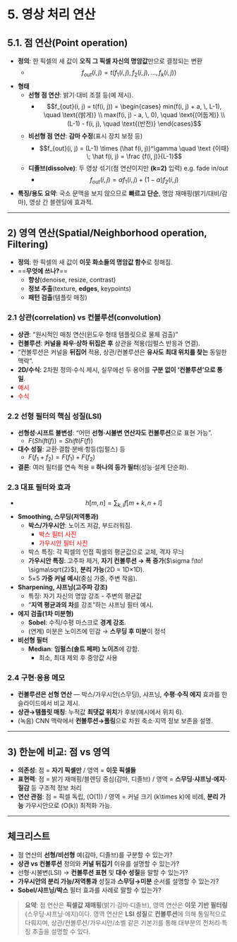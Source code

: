 # 5. 영상 처리 연산

## 5.1. 점 연산(Point operation)

- **정의**: 한 픽셀의 새 값이 **오직 그 픽셀 자신의 명암값**만으로 결정되는 변환
	- $$f_{out}(i, j) = t(f_1(i, j), \, f_2(i, j), \, ..., \, f_k(i, j))$$
- **형태**
    - **선형 점 연산**: 밝기·대비 조절 등(예 제시).
	    - $$f_{out}(i, j) = t(f(i, j))
	    = \begin{cases}
		min(f(i, j) + a, \, L-1), \quad \text{(밝게)} \\
		max(f(i, j) - a, \, 0), \quad \text{(어둡게)} \\
		(L-1) - f(i, j), \quad \text{(반전)}
		\end{cases}$$
    - **비선형 점 연산**: **감마 수정**(표시 장치 보정 등)
	    - $$f_{out}(i, j) = (L-1) \times (\hat f(i, j))^\gamma \quad \text {이때} \; \hat f(i, j) = \frac {f(i, j)}{L-1}$$
    - **디졸브(dissolve)**: 두 영상 섞기(점 연산이지만 **(k=2)** 입력) e.g. fade in/out
	    - $$f_{out}(i, j) = \alpha f_1(i, j) + (1 - \alpha)f_2(i, j)$$
- **특징/용도 요약**: 국소 문맥을 보지 않으므로 **빠르고 단순**, 명암 재매핑(밝기/대비/감마), 영상 간 블렌딩에 효과적.

---

## 2) 영역 연산(Spatial/Neighborhood operation, Filtering)

- **정의**: 한 픽셀의 새 값이 **이웃 화소들의 명암값 함수**로 정해짐.
- ==**무엇에 쓰나?**==
    - **향상**(denoise, resize, contrast)
    - **정보 추출**(texture, **edges**, keypoints)
    - **패턴 검출**(템플릿 매칭)

### 2.1 상관(correlation) vs 컨볼루션(convolution)

- **상관**: “원시적인 매칭 연산(윈도우 형태 템플릿으로 물체 검출)”
- **컨볼루션**: **커널을 좌우·상하 뒤집은 후** 상관을 적용(임펄스 반응과 연결).
- “컨볼루션은 커널을 **뒤집어** 적용, 상관/컨볼루션은 **유사도 최대 위치를 찾는** 동일한 맥락”.
- **2D/수식**: 2차원 정의·수식 제시, 실무에선 두 용어를 **구분 없이 ‘컨볼루션’으로 통일**.
- <font color="#ff0000">예시</font>
- <font color="#ff0000">수식</font>

### 2.2 선형 필터의 핵심 성질(LSI)

- **선형성·시프트 불변성**: “어떤 **선형·시불변 연산자도 컨볼루션**으로 표현 가능”.
	- $F(Shift(f)) = Shift(F(f))$
- **대수 성질**: 교환·결합·분배·항등(임펄스) 등
	- $F(f_1 + f_2) = F(f_1) + F(f_2)$
- **결론**: 여러 필터를 연속 적용 ≡ **하나의 등가 필터**(성능·설계 단순화).

### 2.3 대표 필터와 효과

- $$h[m, n] = \sum _{k, l} f[m+k, n+l]$$
- **Smoothing, 스무딩(저역통과)**
    - **박스/가우시안**: 노이즈 저감, 부드러워짐.
	    - <font color="#ff0000">박스 필터 사진</font>
	    - <font color="#ff0000">가우시안 필터 사진</font>
	- 박스 특징: 각 픽셀의 인접 픽셀의 평균값으로 교체, 격자 무늬
    - **가우시안 특징**: 고주파 제거, **자기 컨볼루션 → 폭 증가**($\sigma !\to! \sigma\sqrt{2}$), **분리 가능**(2D = 1D×1D).
    - 5×5 **가중 커널 예시**(중심 가중, 주변 작음).
- **Sharpening, 샤프닝(고주파 강조)**
	- 특징: 자기 자신의 명암 강조 - 주변의 평균값
    - “**지역 평균과의 차**를 강조”하는 샤프닝 필터 예시.
- **에지 검출(1차 미분형)**
    - **Sobel**: 수직/수평 마스크로 **경계 강조**.
    - (연계) 미분은 노이즈에 민감 → **스무딩 후 미분**이 정석
- **비선형 필터**
    - **Median**: **임펄스(솔트 페퍼) 노이즈**에 강함.
	    - 최소, 최대 제외 후 중앙값 사용

### 2.4 구현·응용 메모

- **컨볼루션은 선형 연산** — 박스/가우시안(스무딩), 샤프닝, **수평·수직 에지** 효과를 한 슬라이드에서 비교 제시.
- **상관→템플릿 매칭**: 누적값 **최댓값 위치**가 후보(예시에서 위치 6).
- (녹음) CNN 맥락에서 **컨볼루션→풀링**으로 차원 축소·지역 정보 보존을 설명.

---

## 3) 한눈에 비교: 점 vs 영역

- **의존성**: 점 = **자기 픽셀만** / 영역 = **이웃 픽셀들**
- **표현력**: 점 = 밝기 재매핑/블렌딩 중심(감마, 디졸브) / 영역 = **스무딩·샤프닝·에지·질감** 등 구조적 정보 처리
- **연산 관점**: 점 = 픽셀 독립, (O(1)) / 영역 = 커널 크기 (k\times k)에 비례, **분리 가능** 가우시안으로 (O(k)) 최적화 가능.

---

## 체크리스트

-  점 연산의 **선형/비선형** 예(감마, 디졸브)를 구분할 수 있는가?
-  **상관 vs 컨볼루션** 정의와 **커널 뒤집기** 이유를 설명할 수 있는가?
-  선형·시불변(LSI) → **컨볼루션 표현** 및 **대수 성질**을 말할 수 있는가?
-  **가우시안의 분리 가능/저역통과** 성질과 **스무딩→미분** 순서를 설명할 수 있는가?
-  **Sobel/샤프닝/박스** 필터 효과를 사례로 말할 수 있는가?

> **요약**: 점 연산은 **픽셀값 재매핑**(밝기·감마·디졸브), 영역 연산은 **이웃 기반 필터링**(스무딩·샤프닝·에지)이다. 영역 연산은 **LSI 성질**로 **컨볼루션**에 의해 통일적으로 다뤄지며, 상관/컨볼루션/가우시안/소벨 같은 기본기를 통해 대부분의 전처리·특징 추출을 설명할 수 있다.